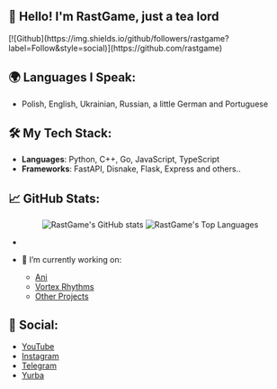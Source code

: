 
<h2>👋 Hello! I'm RastGame, just a tea lord</h2>  [![Github](https://img.shields.io/github/followers/rastgame?label=Follow&style=social)](https://github.com/rastgame)

## 🌍 Languages I Speak:
- Polish, English, Ukrainian, Russian, a little German and Portuguese

## 🛠 My Tech Stack:

- **Languages**: Python, C++, Go, JavaScript, TypeScript
- **Frameworks**: FastAPI, Disnake, Flask, Express and others..
  
## 📈 GitHub Stats:

<p align="center">
  <img src="https://github-readme-stats.vercel.app/api?username=rastgame&show_icons=true&theme=radical" alt="RastGame's GitHub stats" />
  <img src="https://github-readme-stats.vercel.app/api/top-langs/?username=rastgame&layout=compact&theme=radical" alt="RastGame's Top Languages"/>
</p>

- 

- 🔭 I’m currently working on:
  - [Ani](https://ani.pp.ua)
  - [Vortex Rhythms](https://in.developing.com)
  - [Other Projects](https://rastgame.github.com/projects)

## 🌟 Social:
- [YouTube](https://www.youtube.com/@rastgame_)
- [Instagram](https://Instagram.com/_rastgame_)
- [Telegram](https://t.me/rastgame)
- [Yurba](https://me.yurba.one/rastgame)

